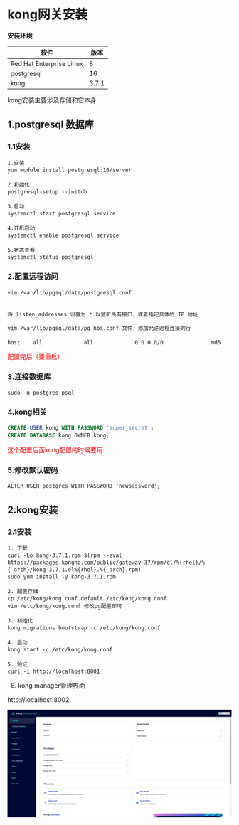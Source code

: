 # kong网关安装

**安装环境**

| 软件                       | 版本    |
|--------------------------|-------|
| Red Hat Enterprise Linux | 8     |
| postgresql               | 16    |
| kong                     | 3.7.1 |

kong安装主要涉及存储和它本身

## 1.postgresql 数据库

### 1.1安装
```shell
1.安装
yum module install postgresql:16/server

2.初始化
postgresql-setup --initdb

3.启动
systemctl start postgresql.service

4.开机启动
systemctl enable postgresql.service

5.状态查看
systemctl status postgresql
```

### 2.配置远程访问
```shell
vim /var/lib/pgsql/data/postgresql.conf


将 listen_addresses 设置为 * 以监听所有接口，或者指定具体的 IP 地址
```
```shell
vim /var/lib/pgsql/data/pg_hba.conf 文件，添加允许远程连接的行

host    all             all             0.0.0.0/0               md5

```

<span  style="color: red;">配置完后（要重启）</span>


### 3.连接数据库
```shell
sudo -u postgres psql
```

### 4.kong相关
```sql
CREATE USER kong WITH PASSWORD 'super_secret'; 
CREATE DATABASE kong OWNER kong;
```
<span  style="color: red;">这个配置后面kong配置的时候要用</span>

### 5.修改默认密码
```shell
ALTER USER postgres WITH PASSWORD 'newpassword';
```

## 2.kong安装

### 2.1安装
```shell
1. 下载
curl -Lo kong-3.7.1.rpm $(rpm --eval https://packages.konghq.com/public/gateway-37/rpm/el/%{rhel}/%{_arch}/kong-3.7.1.el%{rhel}.%{_arch}.rpm)
sudo yum install -y kong-3.7.1.rpm

2. 配置存储
cp /etc/kong/kong.conf.default /etc/kong/kong.conf
vim /etc/kong/kong.conf 修改pg配置即可

3. 初始化
kong migrations bootstrap -c /etc/kong/kong.conf

4. 启动
kong start -c /etc/kong/kong.conf

5. 验证
curl -i http://localhost:8001

```
6. kong manager管理界面

http://localhost:8002

![img.png](img.png)